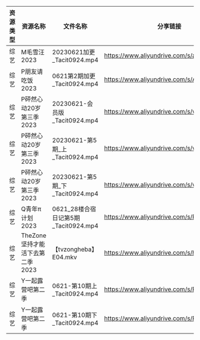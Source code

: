 | 资源类型 | 资源名称                  | 文件名称                          | 分享链接                                      | 更新时间       |
| ---- | --------------------- | ----------------------------- | ----------------------------------------- | ---------- |
| 综艺   | M毛雪汪2023              | 20230621加更_Tacit0924.mp4      | https://www.aliyundrive.com/s/asPqfgPRqAg | 2023-06-22 |
| 综艺   | P朋友请吃饭2023            | 0621第2期加更_Tacit0924.mp4       | https://www.aliyundrive.com/s/A2Z3HKrT65s | 2023-06-22 |
| 综艺   | P砰然心动20岁第三季2023       | 20230621-会员版_Tacit0924.mp4    | https://www.aliyundrive.com/s/vX9oHZyPy6Y | 2023-06-22 |
| 综艺   | P砰然心动20岁第三季2023       | 20230621-第5期_上_Tacit0924.mp4  | https://www.aliyundrive.com/s/vX9oHZyPy6Y | 2023-06-22 |
| 综艺   | P砰然心动20岁第三季2023       | 20230621-第5期_下_Tacit0924.mp4  | https://www.aliyundrive.com/s/vX9oHZyPy6Y | 2023-06-22 |
| 综艺   | Q青年π计划2023            | 0621_28楼合宿日记第5期_Tacit0924.mp4 | https://www.aliyundrive.com/s/PReFQ8C6eAn | 2023-06-22 |
| 综艺   | TheZone坚持才能活下去第二季2023 | 【tvzongheba】E04.mkv           | https://www.aliyundrive.com/s/hCogoJdLT6r | 2023-06-22 |
| 综艺   | Y一起露营吧第二季             | 0621-第10期上_Tacit0924.mp4      | https://www.aliyundrive.com/s/Fn5hroTsXMn | 2023-06-22 |
| 综艺   | Y一起露营吧第二季             | 0621-第10期下_Tacit0924.mp4      | https://www.aliyundrive.com/s/Fn5hroTsXMn | 2023-06-22 |
